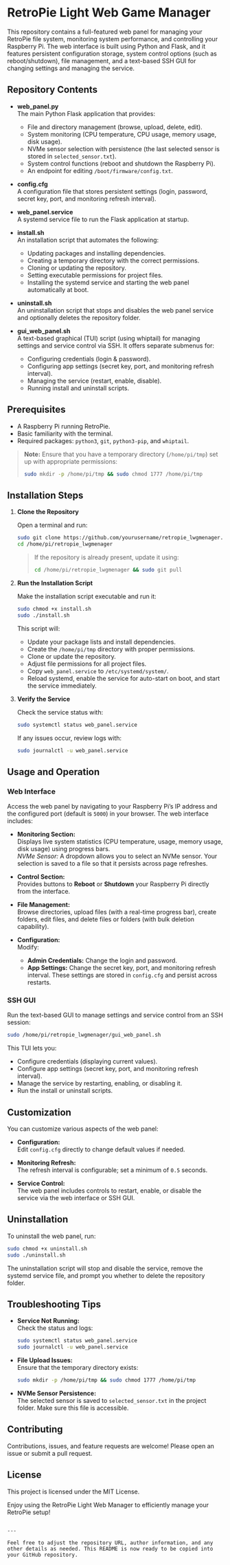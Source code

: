 
# RetroPie Light Web Game Manager

This repository contains a full-featured web panel for managing your RetroPie file system, monitoring system performance, and controlling your Raspberry Pi. The web interface is built using Python and Flask, and it features persistent configuration storage, system control options (such as reboot/shutdown), file management, and a text-based SSH GUI for changing settings and managing the service.

## Repository Contents

- **web_panel.py**  
  The main Python Flask application that provides:
  - File and directory management (browse, upload, delete, edit).
  - System monitoring (CPU temperature, CPU usage, memory usage, disk usage).
  - NVMe sensor selection with persistence (the last selected sensor is stored in `selected_sensor.txt`).
  - System control functions (reboot and shutdown the Raspberry Pi).
  - An endpoint for editing `/boot/firmware/config.txt`.

- **config.cfg**  
  A configuration file that stores persistent settings (login, password, secret key, port, and monitoring refresh interval).

- **web_panel.service**  
  A systemd service file to run the Flask application at startup.

- **install.sh**  
  An installation script that automates the following:
  - Updating packages and installing dependencies.
  - Creating a temporary directory with the correct permissions.
  - Cloning or updating the repository.
  - Setting executable permissions for project files.
  - Installing the systemd service and starting the web panel automatically at boot.

- **uninstall.sh**  
  An uninstallation script that stops and disables the web panel service and optionally deletes the repository folder.

- **gui_web_panel.sh**  
  A text-based graphical (TUI) script (using whiptail) for managing settings and service control via SSH. It offers separate submenus for:
  - Configuring credentials (login & password).
  - Configuring app settings (secret key, port, and monitoring refresh interval).
  - Managing the service (restart, enable, disable).
  - Running install and uninstall scripts.

## Prerequisites

- A Raspberry Pi running RetroPie.
- Basic familiarity with the terminal.
- Required packages: `python3`, `git`, `python3-pip`, and `whiptail`.

> **Note:** Ensure that you have a temporary directory (`/home/pi/tmp`) set up with appropriate permissions:
> ```bash
> sudo mkdir -p /home/pi/tmp && sudo chmod 1777 /home/pi/tmp
> ```

## Installation Steps

1. **Clone the Repository**

   Open a terminal and run:
   ```bash
   sudo git clone https://github.com/yourusername/retropie_lwgmenager.git /home/pi/retropie_lwgmenager
   cd /home/pi/retropie_lwgmenager
   ```
   > If the repository is already present, update it using:
   > ```bash
   > cd /home/pi/retropie_lwgmenager && sudo git pull
   > ```

2. **Run the Installation Script**

   Make the installation script executable and run it:
   ```bash
   sudo chmod +x install.sh
   sudo ./install.sh
   ```
   This script will:
   - Update your package lists and install dependencies.
   - Create the `/home/pi/tmp` directory with proper permissions.
   - Clone or update the repository.
   - Adjust file permissions for all project files.
   - Copy `web_panel.service` to `/etc/systemd/system/`.
   - Reload systemd, enable the service for auto-start on boot, and start the service immediately.

3. **Verify the Service**

   Check the service status with:
   ```bash
   sudo systemctl status web_panel.service
   ```
   If any issues occur, review logs with:
   ```bash
   sudo journalctl -u web_panel.service
   ```

## Usage and Operation

### Web Interface

Access the web panel by navigating to your Raspberry Pi’s IP address and the configured port (default is `5000`) in your browser. The web interface includes:

- **Monitoring Section:**  
  Displays live system statistics (CPU temperature, usage, memory usage, disk usage) using progress bars.  
  *NVMe Sensor:* A dropdown allows you to select an NVMe sensor. Your selection is saved to a file so that it persists across page refreshes.

- **Control Section:**  
  Provides buttons to **Reboot** or **Shutdown** your Raspberry Pi directly from the interface.

- **File Management:**  
  Browse directories, upload files (with a real-time progress bar), create folders, edit files, and delete files or folders (with bulk deletion capability).

- **Configuration:**  
  Modify:
  - **Admin Credentials:** Change the login and password.
  - **App Settings:** Change the secret key, port, and monitoring refresh interval.
  These settings are stored in `config.cfg` and persist across restarts.

### SSH GUI

Run the text-based GUI to manage settings and service control from an SSH session:
```bash
sudo /home/pi/retropie_lwgmenager/gui_web_panel.sh
```
This TUI lets you:
- Configure credentials (displaying current values).
- Configure app settings (secret key, port, and monitoring refresh interval).
- Manage the service by restarting, enabling, or disabling it.
- Run the install or uninstall scripts.

## Customization

You can customize various aspects of the web panel:

- **Configuration:**  
  Edit `config.cfg` directly to change default values if needed.

- **Monitoring Refresh:**  
  The refresh interval is configurable; set a minimum of `0.5` seconds.

- **Service Control:**  
  The web panel includes controls to restart, enable, or disable the service via the web interface or SSH GUI.

## Uninstallation

To uninstall the web panel, run:
```bash
sudo chmod +x uninstall.sh
sudo ./uninstall.sh
```
The uninstallation script will stop and disable the service, remove the systemd service file, and prompt you whether to delete the repository folder.

## Troubleshooting Tips

- **Service Not Running:**  
  Check the status and logs:
  ```bash
  sudo systemctl status web_panel.service
  sudo journalctl -u web_panel.service
  ```

- **File Upload Issues:**  
  Ensure that the temporary directory exists:
  ```bash
  sudo mkdir -p /home/pi/tmp && sudo chmod 1777 /home/pi/tmp
  ```

- **NVMe Sensor Persistence:**  
  The selected sensor is saved to `selected_sensor.txt` in the project folder. Make sure this file is accessible.

## Contributing

Contributions, issues, and feature requests are welcome! Please open an issue or submit a pull request.

## License

This project is licensed under the MIT License.


Enjoy using the RetroPie Light Web Manager to efficiently manage your RetroPie setup!
```

---

Feel free to adjust the repository URL, author information, and any other details as needed. This README is now ready to be copied into your GitHub repository.
